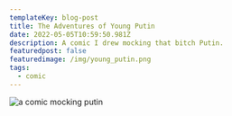 ```yaml
---
templateKey: blog-post
title: The Adventures of Young Putin
date: 2022-05-05T10:59:50.981Z
description: A comic I drew mocking that bitch Putin.
featuredpost: false
featuredimage: /img/young_putin.png
tags:
  - comic
---
```



![a comic mocking putin](/img/young_putin.png "the adventures of young putin, 1")